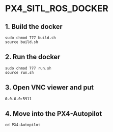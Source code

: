 # PX4_SITL_ROS_DOCKER

## 1. Build the docker

```
sudo chmod 777 build.sh
source build.sh
```

## 2. Run the docker

```
sudo chmod 777 run.sh
source run.sh
```

## 3. Open VNC viewer and put
```
0.0.0.0:5911
```

## 4. Move into the PX4-Autopilot
```
cd PX4-Autopilot
```
